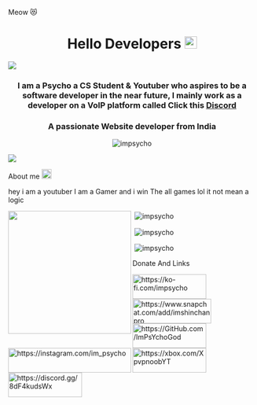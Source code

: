 Meow 😻
<h1 align="center">Hello Developers <img src="https://media.discordapp.net/attachments/864403086516682752/1085123523179188244/68747470733a2f2f656d6f6a69732e736c61636b6d6f6a69732e636f6d2f656d6f6a69732f696d616765732f313537373330353530352f373337332f68616e645f776176652e6769663f31353737333035353035.gif" width="25"/></h1>
<p align="center">

  <a href="https://github.com/ImPsYchoGod"><img src="https://readme-typing-svg.herokuapp.com?font=Time+New+Roman&color=red&size=25&center=true&vCenter=true&width=600&height=100&lines=Hello+Developers;It+me+Psycho;++;FullStack+Developer,;HTML,+CSS,+PHP,+JAVA,+PYTHON;Made+with+love..<3;"></a> 

 </p> 
<h3 align="center">I am a Psycho a CS Student & Youtuber who aspires to be a software developer in the near future, I mainly work as a developer on a VoIP platform called Click this                                           <a href="https://discord.gg/8dF4kudsWx">Discord</a></strong> </h3>

<h3 align="center">A passionate Website developer from India</h3>

<p align="center"> <img src="https://komarev.com/ghpvc/?username=impsycho &label=Profile%20views&color=ff0000&style=flat" alt="impsycho" /> </p>


<p align="left"></a><a href="https://discord.com/users/1056553052850618449"><img src="https://lanyard-profile-readme.vercel.app/api/1056553052850618449?idleMessage=%22May%20The%20Code%20Be%20With%20you%22&borderRadius=25px" /></a> 
</p>   

<p align="center">
  


 About me <img src = "https://cdn.discordapp.com/emojis/1057946941150986260.gif" width=20px>
 
  
  
  hey i am a youtuber I am a Gamer and i win The all games lol it not mean a logic

  
  <img align="left" src="https://media.discordapp.net/attachments/864403086516682752/1085156726111748166/ThriftyEducatedGaur-size_restricted.gif" width = 250px>
  
 

  
  

<p>&nbsp;<img align="center" src="https://github-readme-stats.vercel.app/api?username=impsycho&show_icons=true&locale=en&hide_border=true&background=0D1117&theme=gruvbox" alt="impsycho" /></p>

<p>&nbsp;<img align="center" src="https://github-readme-streak-stats.herokuapp.com/?user=impsycho&theme=gruvbox" alt="impsycho" /></p>

<p>&nbsp;<img align="center" src="https://github-readme-stats.vercel.app/api/top-langs/?username=impsycho&theme=onedark" alt="impsycho" /></p>

Donate And Links
<p align="center">

<a href="https://ko-fi.com/impsycho"> <img align="left" src="https://cdn.ko-fi.com/cdn/kofi3.png?v=3" height="50" width="150" alt="https://ko-fi.com/impsycho" />

<a href="https://www.snapchat.com/add/imshinchanpro"> <img align="left" src="https://img.shields.io/badge/Snapchat-FFFC00?style=for-the-badge&logo=snapchat&logoColor=white" height="50" width="160" alt="https://www.snapchat.com/add/imshinchanpro" />

<a href="https://GitHub.com/ImPsYchoGod"> <img align="left" src="https://img.shields.io/badge/GitHub-100000?style=for-the-badge&logo=github&logoColor=white" height="50" width="150" alt="https://GitHub.com/ImPsYchoGod" />

<a href="https://instagram.com/im_psycho"> <img align="left" src="https://img.shields.io/badge/Instagram-E4405F?style=for-the-badge&logo=instagram&logoColor=white" height="50" width="250" alt="https://instagram.com/im_psycho" />















<a href="https://xbox.com/XpvpnoobYT"> <img align="left" src="https://img.shields.io/badge/Xbox-107C10?style=for-the-badge&logo=xbox&logoColor=white" height="50" width="150" alt="https://xbox.com/XpvpnoobYT" />


<a href="https://discord.gg/8dF4kudsWx"> <img align="left" src="https://img.shields.io/badge/Discord-5865F2?style=for-the-badge&logo=discord&logoColor=white" height="50" width="150" alt="https://discord.gg/8dF4kudsWx" />